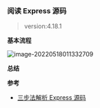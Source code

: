### 阅读 Express 源码

> version:4.18.1

**基本流程**

![image-20220518011332709](C:\Users\y1997\AppData\Roaming\Typora\typora-user-images\image-20220518011332709.png)

**总结**

**参考**

- [三步法解析 Express 源码](https://juejin.cn/post/6884575671721394189)

